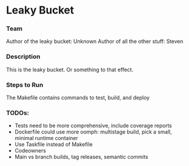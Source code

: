 # Leaky Bucket

### Team
Author of the leaky bucket: Unknown
Author of all the other stuff: Steven

### Description

This is the leaky bucket. Or something to that effect.

### Steps to Run

The Makefile contains commands to test, build, and deploy

### TODOs:

- Tests need to be more comprehensive, include coverage reports
- Dockerfile could use more oomph: multistage build, pick a small, minimal runtime container
- Use Taskfile instead of Makefile
- Codeowners
- Main vs branch builds, tag releases, semantic commits
